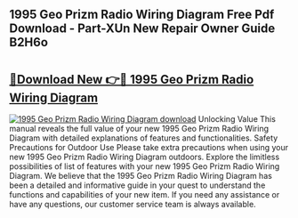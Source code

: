 ## 1995 Geo Prizm Radio Wiring Diagram Free Pdf Download - Part-XUn New Repair Owner Guide B2H6o

# <h2><a href="http://dfiuyj.blite.top/?on=1995+Geo+Prizm+Radio+Wiring+Diagram">🔗Download New 👉🔴 1995 Geo Prizm Radio Wiring Diagram</a></h2>

[![1995 Geo Prizm Radio Wiring Diagram download](https://i.imgur.com/lujVjoI.png)](http://dfiuyj.blite.top/?on=1995+Geo+Prizm+Radio+Wiring+Diagram)
Unlocking Value This manual reveals the full value of your new 1995 Geo Prizm Radio Wiring Diagram with detailed explanations of features and functionalities. Safety Precautions for Outdoor Use Please take extra precautions when using your new 1995 Geo Prizm Radio Wiring Diagram outdoors. Explore the limitless possibilities of list of features with your new 1995 Geo Prizm Radio Wiring Diagram. We believe that the 1995 Geo Prizm Radio Wiring Diagram has been a detailed and informative guide in your quest to understand the functions and capabilities of your new item. If you need any assistance or have any questions, our customer service team is always available.
